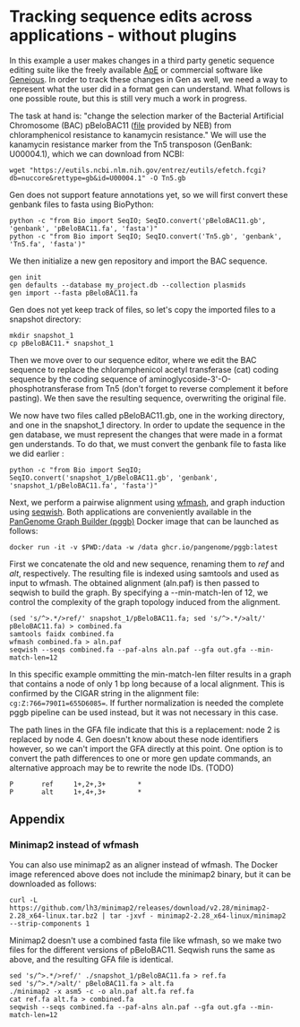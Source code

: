 # Tracking sequence edits across applications - without plugins

In this example a user makes changes in a third party genetic sequence editing suite like the freely available [ApE](https://jorgensen.biology.utah.edu/wayned/ape/) or commercial software like [Geneious](https://www.geneious.com/). In order to track these changes in Gen as well, we need a way to represent what the user did in a format gen can understand. What follows is one possible route, but this is still very much a work in progress.

The task at hand is: "change the selection marker of the Bacterial Artificial Chromosome (BAC) pBeloBAC11 ([file](./pBeloBAC11.gb) provided by NEB) from chloramphenicol resistance to kanamycin resistance." We will use the kanamycin resistance marker from the Tn5 transposon (GenBank: U00004.1), which we can download from NCBI:

```console
wget "https://eutils.ncbi.nlm.nih.gov/entrez/eutils/efetch.fcgi?db=nuccore&rettype=gb&id=U00004.1" -O Tn5.gb
```

Gen does not support feature annotations yet, so we will first convert these genbank files to fasta using BioPython:
```console
python -c "from Bio import SeqIO; SeqIO.convert('pBeloBAC11.gb', 'genbank', 'pBeloBAC11.fa', 'fasta')"
python -c "from Bio import SeqIO; SeqIO.convert('Tn5.gb', 'genbank', 'Tn5.fa', 'fasta')"
```

We then initialize a new gen repository and import the BAC sequence.
```console
gen init
gen defaults --database my_project.db --collection plasmids
gen import --fasta pBeloBAC11.fa
```

Gen does not yet keep track of files, so let's copy the imported files to a snapshot directory:
```console
mkdir snapshot_1
cp pBeloBAC11.* snapshot_1
```

Then we move over to our sequence editor, where we edit the BAC sequence to replace the chloramphenicol acetyl transferase (cat) coding sequence by the coding sequence of aminoglycoside-3'-O-phosphotransferase from Tn5 (don't forget to reverse complement it before pasting). We then save the resulting sequence, overwriting the original file.

We now have two files called pBeloBAC11.gb, one in the working directory, and one in the snapshot_1 directory. In order to update the sequence in the gen database, we must represent the changes that were made in a format gen understands. To do that, we must convert the genbank file to fasta like we did earlier :
```console
python -c "from Bio import SeqIO; SeqIO.convert('snapshot_1/pBeloBAC11.gb', 'genbank', 'snapshot_1/pBeloBAC11.fa', 'fasta')"
```

Next, we perform a pairwise alignment using [wfmash](https://github.com/waveygang/wfmash), and graph induction using [seqwish](https://github.com/ekg/seqwish). Both applications are conveniently available in the [PanGenome Graph Builder (pggb)](https://github.com/pangenome/pggb) Docker image that can be launched as follows:

```console
docker run -it -v $PWD:/data -w /data ghcr.io/pangenome/pggb:latest
```

First we concatenate the old and new sequence, renaming them to _ref_ and _alt_, respectively. The resulting file is indexed using samtools and used as input to wfmash. The obtained alignment (aln.paf) is then passed to seqwish to build the graph. By specifying a --min-match-len of 12, we control the complexity of the graph topology induced from the alignment.

```console
(sed 's/^>.*/>ref/' snapshot_1/pBeloBAC11.fa; sed 's/^>.*/>alt/' pBeloBAC11.fa) > combined.fa
samtools faidx combined.fa
wfmash combined.fa > aln.paf
seqwish --seqs combined.fa --paf-alns aln.paf --gfa out.gfa --min-match-len=12
```

In this specific example ommitting the min-match-len filter results in a graph that contains a node of only 1 bp long because of a local alignment. This is confirmed by the CIGAR string in the alignment file: `cg:Z:766=790I1=655D6085=`. If further normalization is needed the complete pggb pipeline can be used instead, but it was not necessary in this case.

The path lines in the GFA file indicate that this is a replacement: node 2 is replaced by node 4. Gen doesn't know about these node identifiers however, so we can't import the GFA directly at this point. One option is to convert the path differences to one or more gen update commands, an alternative approach may be to rewrite the node IDs. (TODO) 
```
P       ref     1+,2+,3+        *
P       alt     1+,4+,3+        *
```

## Appendix
### Minimap2 instead of wfmash
You can also use minimap2 as an aligner instead of wfmash. The Docker image referenced above does not include the minimap2 binary, but it can be downloaded as follows:

```console
curl -L https://github.com/lh3/minimap2/releases/download/v2.28/minimap2-2.28_x64-linux.tar.bz2 | tar -jxvf - minimap2-2.28_x64-linux/minimap2 --strip-components 1
```

Minimap2 doesn't use a combined fasta file like wfmash, so we make two files for the different versions of pBeloBAC11. Seqwish runs the same as above, and the resulting GFA file is identical.

```console
sed 's/^>.*/>ref/' ./snapshot_1/pBeloBAC11.fa > ref.fa
sed 's/^>.*/>alt/' pBeloBAC11.fa > alt.fa
./minimap2 -x asm5 -c -o aln.paf alt.fa ref.fa
cat ref.fa alt.fa > combined.fa
seqwish --seqs combined.fa --paf-alns aln.paf --gfa out.gfa --min-match-len=12
```
